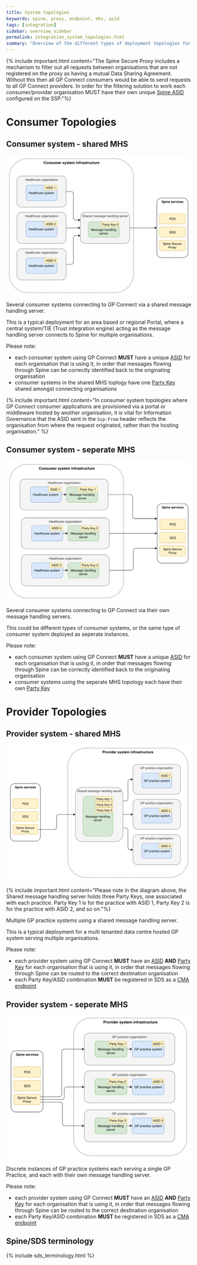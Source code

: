 ```yaml
---
title: System topologies
keywords: spine, proxy, endpoint, mhs, asid
tags: [integration]
sidebar: overview_sidebar
permalink: integration_system_topologies.html
summary: "Overview of the different types of deployment topologies for GP Connect providers and consumers"
---
```


{% include important.html content="The Spine Secure Proxy includes a mechanism to filter out all requests between organisations that are not registered on the proxy as having a mutual Data Sharing Agreement. Without this then all GP Connect consumers would be able to send requests to all GP Connect providers. 
In order for the filtering solution to work each consumer/provider organisation MUST have their own unique [Spine ASID](#spine-endpoint-terms) configured on the SSP."%}

# Consumer Topologies #

## Consumer system - shared MHS ##

![Consumer topology 2](images/integration/consumer-topology-2.png)<br>

Several consumer systems connecting to GP Connect via a shared message handling server.

This is a typical deployment for an area based or regional Portal, where a central system/TIE (Trust integration engine) acting as the message handling server connects to Spine for multiple organisations.

Please note:
- each consumer system using GP Connect **MUST** have a unique [ASID](#spine-endpoint-terms) for each organisation that is using it, in order that messages flowing through Spine can be correctly identified back to the originating organisation
- consumer systems in the shared MHS toplogy have one [Party Key](#spine-endpoint-terms) shared amongst connecting organisations

{% include important.html content="In consumer system topologies where GP Connect consumer applications are provisioned via a portal or middleware hosted by another organisation, it is vital for Information Governance that the ASID sent in the `Ssp-From` header reflects the organisation from where the request originated, rather than the hosting organisation." %}

## Consumer system - seperate MHS ##

![Consumer topology 1](images/integration/consumer-topology-1.png)<br>

Several consumer systems connecting to GP Connect via their own message handling servers.

This could be different types of consumer systems, or the same type of consumer system deployed as seperate instances.

Please note:
- each consumer system using GP Connect **MUST** have a unique [ASID](#spine-endpoint-terms) for each organisation that is using it, in order that messages flowing through Spine can be correctly identified back to the originating organisation
- consumer systems using the seperate MHS topology each have their own [Party Key](#spine-endpoint-terms)

# Provider Topologies #

## Provider system - shared MHS ##

![Provider topology 2](images/integration/provider-topology-2.png) 

{% include important.html content="Please note in the diagram above, the Shared message handling server holds three Party Keys, one associated with each practice. Party Key 1 is for the practice with ASID 1, Party Key 2 is for the practice with ASID 2, and so on."%}

Multiple GP practice systems using a shared message handling server.

This is a typical deployment for a multi tenanted data centre hosted GP system serving multiple organisations.

Please note:

- each provider system using GP Connect **MUST** have an [ASID](#spine-endpoint-terms) **AND** [Party Key](#spine-endpoint-terms) for each organisation that is using it, in order that messages flowing through Spine can be routed to the correct destination organisation
- each Party Key/ASID combination **MUST** be registered in SDS as a [CMA endpoint](#spine-endpoint-terms)

## Provider system - seperate MHS ##

![Provider topology 1](images/integration/provider-topology-1.png) 

Discrete instances of GP practice systems each serving a single GP Practice, and each with their own message handling server.

Please note:

- each provider system using GP Connect **MUST** have an [ASID](#spine-endpoint-terms) **AND** [Party Key](#spine-endpoint-terms) for each organisation that is using it, in order that messages flowing through Spine can be routed to the correct destination organisation
- each Party Key/ASID combination **MUST** be registered in SDS as a [CMA endpoint](#spine-endpoint-terms)

## Spine/SDS terminology ##

{% include sds_terminology.html %}
